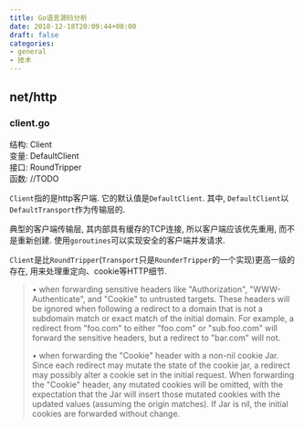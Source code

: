 ```yaml
---
title: Go语言源码分析
date: 2018-12-18T20:09:44+08:00
draft: false
categories:
- general
- 技术
---
```


## net/http
### client.go
结构: Client  
变量: DefaultClient  
接口: RoundTripper  
函数: //TODO  

`Client`指的是http客户端. 它的默认值是`DefaultClient`. 其中,  `DefaultClient`以`DefaultTransport`作为传输层的.

典型的客户端传输层, 其内部具有缓存的TCP连接, 所以客户端应该优先重用, 而不是重新创建. 使用`goroutines`可以实现安全的客户端并发请求.

`Client`是比`RoundTripper`(`Transport`只是`RounderTripper`的一个实现)更高一级的存在, 用来处理重定向、cookie等HTTP细节.

> • when forwarding sensitive headers like "Authorization",
> "WWW-Authenticate", and "Cookie" to untrusted targets.
> These headers will be ignored when following a redirect to a domain
> that is not a subdomain match or exact match of the initial domain.
> For example, a redirect from "foo.com" to either "foo.com" or "sub.foo.com"
> will forward the sensitive headers, but a redirect to "bar.com" will not.
>
> • when forwarding the "Cookie" header with a non-nil cookie Jar.
> Since each redirect may mutate the state of the cookie jar,
> a redirect may possibly alter a cookie set in the initial request.
> When forwarding the "Cookie" header, any mutated cookies will be omitted,
> with the expectation that the Jar will insert those mutated cookies
> with the updated values (assuming the origin matches).
> If Jar is nil, the initial cookies are forwarded without change.
